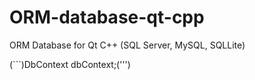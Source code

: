 # ORM-database-qt-cpp
ORM Database for Qt C++ (SQL Server, MySQL, SQLLite)

(```)DbContext dbContext;(''')


